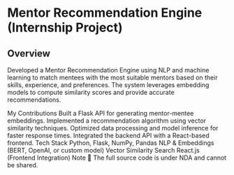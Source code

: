 # Mentor Recommendation Engine (Internship Project)
## Overview
Developed a Mentor Recommendation Engine using NLP and machine learning to match mentees with the most suitable mentors based on their skills, experience, and preferences. The system leverages embedding models to compute similarity scores and provide accurate recommendations.

My Contributions
Built a Flask API for generating mentor-mentee embeddings.
Implemented a recommendation algorithm using vector similarity techniques.
Optimized data processing and model inference for faster response times.
Integrated the backend API with a React-based frontend.
Tech Stack
Python, Flask, NumPy, Pandas
NLP & Embeddings (BERT, OpenAI, or custom model)
Vector Similarity Search
React.js (Frontend Integration)
Note
🚫 The full source code is under NDA and cannot be shared.
